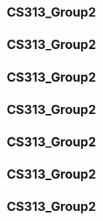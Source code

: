 # CS313_Group2
# CS313_Group2
# CS313_Group2
# CS313_Group2
# CS313_Group2
# CS313_Group2
# CS313_Group2
